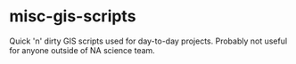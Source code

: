 misc-gis-scripts
================
Quick 'n' dirty GIS scripts used for day-to-day projects. Probably not useful for anyone outside of NA science team.
